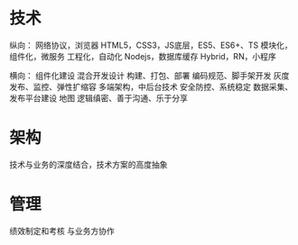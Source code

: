 # 技术
纵向：
网络协议，浏览器
HTML5，CSS3，JS底层，ES5、ES6+、TS
模块化，组件化，微服务
工程化，自动化
Nodejs，数据库缓存
Hybrid，RN，小程序

横向：
组件化建设
混合开发设计
构建、打包、部署
编码规范、脚手架开发
灰度发布、监控、弹性扩缩容
多端架构，中后台技术
安全防控、系统稳定
数据采集、发布平台建设
地图
逻辑缜密、善于沟通、乐于分享

# 架构
技术与业务的深度结合，技术方案的高度抽象

# 管理
绩效制定和考核
与业务方协作
